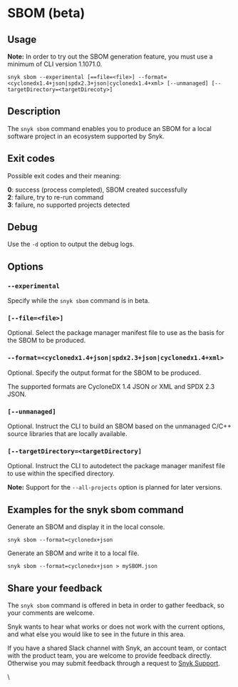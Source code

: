# SBOM (beta)

## Usage

**Note:** In order to try out the SBOM generation feature, you must use a minimum of CLI version 1.1071.0.

`snyk sbom --experimental [==file=<file>] --format=<cyclonedx1.4+json|spdx2.3+json|cyclonedx1.4+xml> [--unmanaged] [--targetDirectory=<targetDirecoty>]`

## Description

The `snyk sbom` command enables you to produce an SBOM for a local software project in an ecosystem supported by Snyk.

## Exit codes

Possible exit codes and their meaning:

**0**: success (process completed), SBOM created successfully\
**2**: failure, try to re-run command\
**3**: failure, no supported projects detected

## Debug

Use the `-d` option to output the debug logs.

## Options

### `--experimental`

Specify while the `snyk sbom` command is in beta.

### `[--file=<file>]`&#x20;

Optional. Select the package manager manifest file to use as the basis for the SBOM to be produced.

### `--format=<cyclonedx1.4+json|spdx2.3+json|cyclonedx1.4+xml>`

Optional. Specify the output format for the SBOM to be produced.

The supported formats are CycloneDX 1.4 JSON or XML and SPDX 2.3 JSON.

### `[--unmanaged]`

Optional. Instruct the CLI to build an SBOM based on the unmanaged C/C++ source libraries that are locally available.

### `[--targetDirectory=<targetDirectory]`

Optional. Instruct the CLI to autodetect the package manager manifest file to use within the specified directory.

**Note:** Support for the `--all-projects` option is planned for later versions.

## Examples for the snyk sbom command

Generate an SBOM and display it in the local console.

`snyk sbom --format=cyclonedx+json`

Generate an SBOM and write it to a local file.

`snyk sbom --format=cyclonedx+json > mySBOM.json`

## Share your feedback

The `snyk sbom` command is offered in beta in order to gather feedback, so your comments are welcome.

Snyk wants to hear what works or does not work with the current options, and what else you would like to see in the future in this area.

If you have a shared Slack channel with Snyk, an account team, or contact with the product team, you are welcome to provide feedback directly. Otherwise you may submit feedback through a request to [Snyk Support](https://support.snyk.io/hc/en-us/requests/new).&#x20;

\
